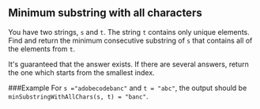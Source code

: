 Minimum substring with all characters
---

You have two strings, `s` and `t`. The string `t` contains only unique elements. Find and return the minimum consecutive substring of `s` that contains all of the elements from `t`.

It's guaranteed that the answer exists. If there are several answers, return the one which starts from the smallest index.

###Example
For `s ="adobecodebanc"` and `t = "abc"`, the output should be
`minSubstringWithAllChars(s, t) = "banc"`.
